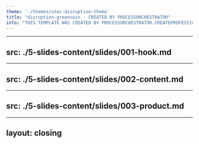 ```yaml
---
theme: './themes/utec-disruption-theme'
title: "disruption-greencoin - CREATED BY PROCESSORCHESTRATOR"
info: "THIS TEMPLATE WAS CREATED BY PROCESSORCHESTRATOR.CREATEPROFESSIONALSLIDESTEMPLATE"
---
```


---
src: ./5-slides-content/slides/001-hook.md
---

---
src: ./5-slides-content/slides/002-content.md
---

---
src: ./5-slides-content/slides/003-product.md
---

---
layout: closing
---
